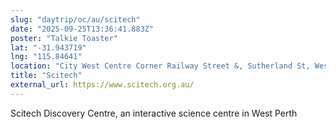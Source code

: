 ```yaml
---
slug: "daytrip/oc/au/scitech"
date: "2025-09-25T13:36:41.883Z"
poster: "Talkie Toaster"
lat: "-31.943719"
lng: "115.84641"
location: "City West Centre Corner Railway Street &, Sutherland St, West Perth WA 6005"
title: "Scitech"
external_url: https://www.scitech.org.au/
---
```

Scitech Discovery Centre, an interactive science centre in West Perth